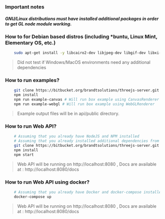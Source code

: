 ### Important notes
##### GNU/Linux distributions must have installed additional packages in order to get GL node module working.
### How to for Debian based distros (including *buntu, Linux Mint, Elementary OS, etc.)
```bash
    sudo apt-get install -y libcairo2-dev libjpeg-dev libgif-dev libxi-dev build-essential mesa-common-dev
```
> Did not test if Windows/MacOS environments need any additional dependencies

### How to run examples?
```bash
    git clone https://bitbucket.org/brandtsolutions/threejs-server.git && cd threejs-server
    npm install
    npm run example-canvas # Will run box example using CanvasRenderer
    npm run example-webgl # Will run box example using WebGLRenderer
```
> Example output files will be in api/public directory.

### How to run Web API?
```bash
    # Assuming that you already have NodeJS and NPM installed
    # Assuming that you already installed additional dependencies from above
    git clone https://bitbucket.org/brandtsolutions/threejs-server.git && cd threejs-server
    npm install
    npm start
```
> Web API will be running on http://localhost:8080 , Docs are available at : http://localhost:8080/docs

### How to run Web API using docker?
```bash
    # Assuming that you already have Docker and docker-compose installed
    docker-compose up
```
> Web API will be running on http://localhost:8080 , Docs are available at : http://localhost:8080/docs